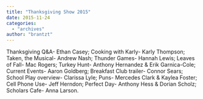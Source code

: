 ```yaml
---
title: "Thanksgiving Show 2015"
date: 2015-11-24
categories: 
  - "archives"
author: "brantzt"
---
```


Thanksgiving Q&A- Ethan Casey; Cooking with Karly- Karly Thompson; Taken, the Musical- Andrew Nash; Thunder Games- Hannah Lewis; Leaves of Fall- Mac Rogers; Turkey Hunt- Anthony Hernandez & Erik Garnica-Cole; Current Events- Aaron Goldberg; Breakfast Club trailer- Connor Sears; School Play overview- Clarissa Lyle; Puns- Mercedes Clark & Kaylea Foster; Cell Phone Use- Jeff Herndon; Perfect Day- Anthony Hess & Dorian Scholz; Scholars Cafe- Anna Larson.
